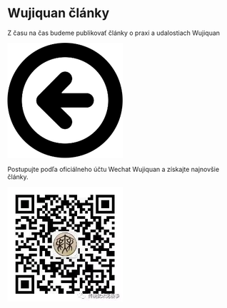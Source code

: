 # Wujiquan články

Z času na čas budeme publikovať články o praxi a udalostiach Wujiquan

<img src="/images/arrow_pointing_left.png" alt="Click on Articles on the left" style="width: 258px;"/>

Postupujte podľa oficiálneho účtu Wechat Wujiquan a získajte najnovšie články.

![Official Wujiquan Wechat QR Code](/images/wujiquan_qrcode.webp)
